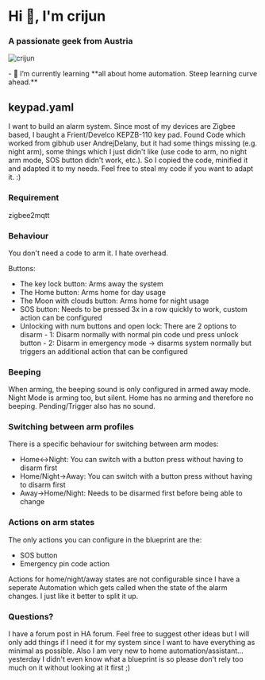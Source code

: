 <h1>Hi 👋, I&#39;m crijun</h1>

<h3>A passionate geek from Austria</h3>

<p><img alt="crijun" src="https://komarev.com/ghpvc/?username=crijun&amp;label=Profile%20views&amp;color=0e75b6&amp;style=flat" /></p>

<p>- 🌱 I&rsquo;m currently learning **all about home automation. Steep learning curve ahead.**</p>

<h2>keypad.yaml</h2>

<p>I want to build an alarm system. Since most of my devices are Zigbee based, I baught a Frient/Develco KEPZB-110 key pad. Found Code which worked from gibhub user AndrejDelany, but it had some things missing (e.g. night arm), some things which I just didn&#39;t like (use code to arm, no night arm mode, SOS button didn&#39;t work, etc.). So I copied the code, minified it and adapted it to my needs. Feel free to steal my code if you want to adapt it. :)</p>

<h3>Requirement</h3>

<p>zigbee2mqtt</p>

<h3>Behaviour</h3>

<p>You don&#39;t need a code to arm it. I hate overhead.</p>

<p>Buttons:</p>

<ul>
	<li>The key lock button: Arms away the system</li>
	<li>The Home button: Arms home for day usage</li>
	<li>The Moon with clouds button: Arms home for night usage</li>
	<li>SOS button: Needs to be pressed 3x in a row quickly to work, custom action can be configured</li>
	<li>Unlocking with num buttons and open lock: There are 2 options to disarm - 1: Disarm normally with normal pin code und press unlock button - 2: Disarm in emergency mode -&gt; disarms system normally but triggers an additional action that can be configured</li>
</ul>

<h3>Beeping</h3>
<p>When arming, the beeping sound is only configured in armed away mode. Night Mode is arming too, but silent. Home has no arming and therefore no beeping. Pending/Trigger also has no sound.</p>

<h3>Switching between arm profiles</h3>

<p>There is a specific behaviour for switching between arm modes:</p>

<ul>
	<li>Home&lt;-&gt;Night: You can switch with a button press without having to disarm first</li>
	<li>Home/Night-&gt;Away: You can switch with a button press without having to disarm first</li>
	<li>Away-&gt;Home/Night: Needs to be disarmed first before being able to change</li>
</ul>

<h3>Actions on arm states</h3>

<p>The only actions you can configure in the blueprint are the:</p>

<ul>
	<li>SOS button</li>
	<li>Emergency pin code action</li>
</ul>

<p>Actions for home/night/away states are not configurable since I have a seperate Automation which gets called when the state of the alarm changes. I just like it better to split it up.&nbsp;</p>

<h3>Questions?</h3>

<p>I have a forum post in HA forum. Feel free to suggest other ideas but I will only add things if I need it for my system since I want to have everything as minimal as possible. Also I am very new to home automation/assistant... yesterday I didn&#39;t even know what a blueprint is so please don&#39;t rely too much on it without looking at it first ;)</p>

